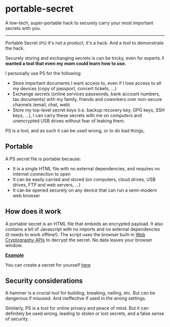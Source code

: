 # portable-secret
A low-tech, super-portable hack to securely carry your most important secrets with you.

---

Portable Secret (`PS`) it's not a product, it's a hack. And a tool to demonstrate the hack.

Securely storing and exchanging secrets is can be tricky, even for experts. **I wanted a tool that even my mom could learn how to use.**

I personally use PS for the following:

 * Store important documents I want access to, even if I lose access to all my devices (copy of passport, concert tickets, ...)
 * Exchange *secrets* (online services passwords, bank account numbers, tax documents) with my family, friends and coworkers over non-secure channels (email, chat, web)
 * Store my top-level secret keys (i.e. backup recovery key, GPG keys, SSH keys, ...), I can carry these secrets with me on computers and unencrypted USB drives without fear of leaking them.

PS is a tool, and as such it can be used wrong, or to do bad things,

## Portable

A PS secret file is portable because:

 * It is a single HTML file with no external dependencies, and requires no internet connection to open
 * It can be easily carried and stored (on computers, cloud drives, USB drives, FTP and web servers, ...)
 * It can be opened securely on any device that can run a semi-modern web browser

## How does it work

A portable secret is an HTML file that embeds an encrypted payload.
It also contains a bit of Javascript with no imports and no external dependencies (it needs to work offline!). The script uses the browser built-in [Web Cryptography APIs](https://developer.mozilla.org/en-US/docs/Web/API/Web_Crypto_API) to decrypt the secret. No data leaves your browser window.

**[Example](#)**

You can create a secret for yourself [here](#)

## Security considerations

A hammer is a crucial tool for building, breaking, nailing, etc. But can be dangerous if misused. And ineffective if used in the wrong settings.

Similarly, PS is a tool for online privacy and peace of mind. But it can definitely be used wrong, leading to stolen or lost secrets, and a false sense of security.
